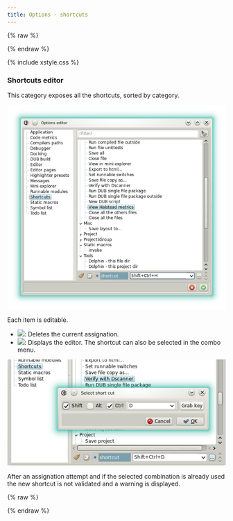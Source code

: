 ```yaml
---
title: Options - shortcuts
---
```


{% raw %}
<script src="//cdnjs.cloudflare.com/ajax/libs/anchor-js/4.0.0/anchor.min.js"></script>
{% endraw %}

{% include xstyle.css %}

### Shortcuts editor

This category exposes all the shortcuts, sorted by category.

![](img/options_shortcuts.png)

Each item is editable.

- <img src="{%include icurl%}other/clean.png" class="tlbric"/>: Deletes the current assignation.
- <img src="{%include icurl%}other/keyboard_pencil.png" class="tlbric"/>: Displays the editor. The shortcut can also be selected in the combo menu.

![](img/options_shortcuts_edit.png)

After an assignation attempt and if the selected combination is already used the new shortcut is not validated and a warning is displayed.

{% raw %}
<script>
anchors.add();
</script>
{% endraw %}
